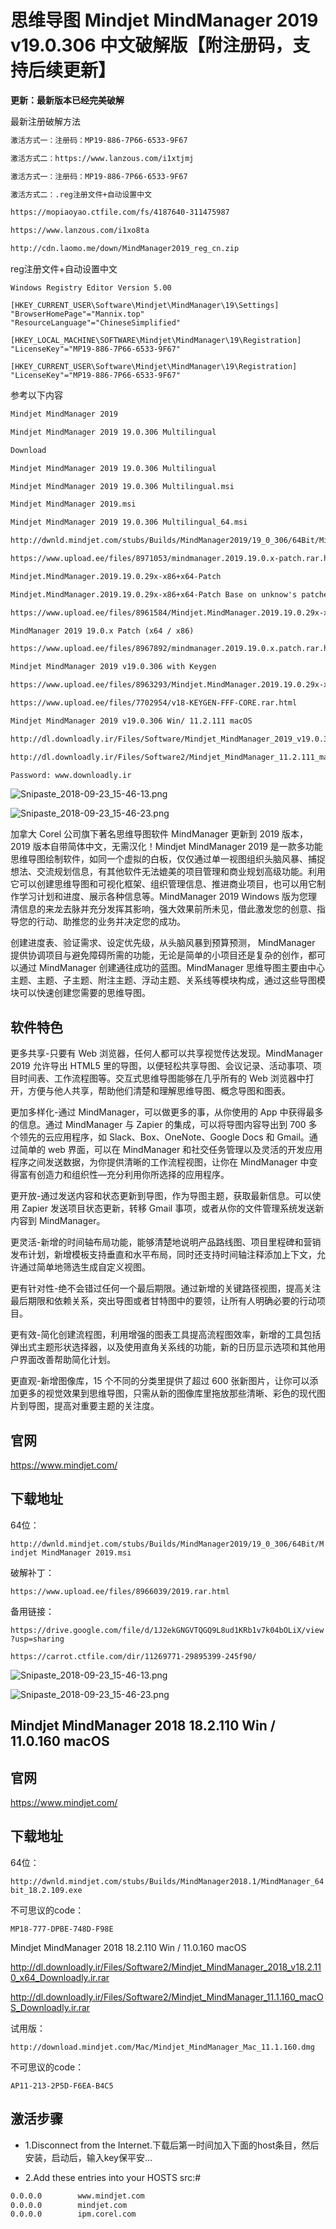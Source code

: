 # 思维导图 Mindjet MindManager 2019 v19.0.306 中文破解版【附注册码，支持后续更新】 # 

**更新：最新版本已经完美破解**  

最新注册破解方法  

```txt
激活方式一：注册码：MP19-886-7P66-6533-9F67

激活方式二：https://www.lanzous.com/i1xtjmj

激活方式一：注册码：MP19-886-7P66-6533-9F67

激活方式二：.reg注册文件+自动设置中文

https://mopiaoyao.ctfile.com/fs/4187640-311475987

https://www.lanzous.com/i1xo8ta

http://cdn.laomo.me/down/MindManager2019_reg_cn.zip
```

reg注册文件+自动设置中文  

```reg
Windows Registry Editor Version 5.00

[HKEY_CURRENT_USER\Software\Mindjet\MindManager\19\Settings]
"BrowserHomePage"="Mannix.top"
"ResourceLanguage"="ChineseSimplified"

[HKEY_LOCAL_MACHINE\SOFTWARE\Mindjet\MindManager\19\Registration]
"LicenseKey"="MP19-886-7P66-6533-9F67"

[HKEY_CURRENT_USER\Software\Mindjet\MindManager\19\Registration]
"LicenseKey"="MP19-886-7P66-6533-9F67"
```

参考以下内容  

```txt
Mindjet MindManager 2019

Mindjet MindManager 2019 19.0.306 Multilingual

Download

Mindjet MindManager 2019 19.0.306 Multilingual

Mindjet MindManager 2019 19.0.306 Multilingual.msi

Mindjet MindManager 2019.msi

Mindjet MindManager 2019 19.0.306 Multilingual_64.msi

http://dwnld.mindjet.com/stubs/Builds/MindManager2019/19_0_306/64Bit/Mindjet MindManager 2019.msi

https://www.upload.ee/files/8971053/mindmanager.2019.19.0.x-patch.rar.html

Mindjet.MindManager.2019.19.0.29x-x86+x64-Patch

Mindjet.MindManager.2019.19.0.29x-x86+x64-Patch Base on unknow's patched file

https://www.upload.ee/files/8961584/Mindjet.MindManager.2019.19.0.29x-x86_x64-Patch.zip.html

MindManager 2019 19.0.x Patch (x64 / x86)

https://www.upload.ee/files/8967892/mindmanager.2019.19.0.x.patch.rar.html

Mindjet MindManager 2019 v19.0.306 with Keygen

https://www.upload.ee/files/8963293/Mindjet.MindManager.2019.19.0.29x-x86_x64-Patch.zip.html

https://www.upload.ee/files/7702954/v18-KEYGEN-FFF-CORE.rar.html

Mindjet MindManager 2019 v19.0.306 Win/ 11.2.111 macOS

http://dl.downloadly.ir/Files/Software/Mindjet_MindManager_2019_v19.0.306_Multilingual_x64_Downloadly.ir.rar

http://dl.downloadly.ir/Files/Software2/Mindjet_MindManager_11.2.111_macOS_Downloadly.ir.rar

Password: www.downloadly.ir
```

![Snipaste_2018-09-23_15-46-13.png](https://whitecell.io/upload/attach/201809/151_NGMU3W736596T8N.png "Snipaste_2018-09-23_15-46-13.png")  

![Snipaste_2018-09-23_15-46-23.png](https://whitecell.io/upload/attach/201809/151_JQMWJNPVWK4XN35.png "Snipaste_2018-09-23_15-46-23.png")  

加拿大 Corel 公司旗下著名思维导图软件 MindManager 更新到 2019 版本，2019 版本自带简体中文，无需汉化！Mindjet MindManager 2019 是一款多功能思维导图绘制软件，如同一个虚拟的白板，仅仅通过单一视图组织头脑风暴、捕捉想法、交流规划信息，有其他软件无法媲美的项目管理和商业规划高级功能。利用它可以创建思维导图和可视化框架、组织管理信息、推进商业项目，也可以用它制作学习计划和进度、展示各种信息等。MindManager 2019 Windows 版为您理清信息的来龙去脉并充分发挥其影响，强大效果前所未见，借此激发您的创意、指导您的行动、助推您的业务并决定您的成功。  

创建进度表、验证需求、设定优先级，从头脑风暴到预算预测， MindManager 提供协调项目与避免障碍所需的功能，无论是简单的小项目还是复杂的创作，都可以通过 MindManager 创建通往成功的蓝图。MindManager 思维导图主要由中心主题、主题、子主题、附注主题、浮动主题、关系线等模块构成，通过这些导图模块可以快速创建您需要的思维导图。  

## 软件特色 ##  

更多共享-只要有 Web 浏览器，任何人都可以共享视觉传达发现。MindManager 2019 允许导出 HTML5 里的导图，以便轻松共享导图、会议记录、活动事项、项目时间表、工作流程图等。交互式思维导图能够在几乎所有的 Web 浏览器中打开，方便与他人共享，帮助他们清楚和理解思维导图、概念导图和图表。

更加多样化-通过 MindManager，可以做更多的事，从你使用的 App 中获得最多的信息。通过 MindManager 与 Zapier 的集成，可以将导图内容导出到 700 多个领先的云应用程序，如 Slack、Box、OneNote、Google Docs 和 Gmail。通过简单的 web 界面，可以在 MindManager 和社交任务管理以及灵活的开发应用程序之间发送数据，为你提供清晰的工作流程视图，让你在 MindManager 中变得富有创造力和组织性—充分利用你所选择的应用程序。

更开放-通过发送内容和状态更新到导图，作为导图主题，获取最新信息。可以使用 Zapier 发送项目状态更新，转移 Gmail 事项，或者从你的文件管理系统发送新内容到 MindManager。

更灵活-新增的时间轴布局功能，能够清楚地说明产品路线图、项目里程碑和营销发布计划，新增模板支持垂直和水平布局，同时还支持时间轴注释添加上下文，允许通过简单地筛选生成自定义视图。

更有针对性-绝不会错过任何一个最后期限。通过新增的关键路径视图，提高关注最后期限和依赖关系，突出导图或者甘特图中的要领，让所有人明确必要的行动项目。

更有效-简化创建流程图，利用增强的图表工具提高流程图效率，新增的工具包括弹出式主题形状选择器，以及使用直角关系线的功能，新的日历显示选项和其他用户界面改善帮助简化计划。

更直观-新增图像库，15 个不同的分类里提供了超过 600 张新图片，让你可以添加更多的视觉效果到思维导图，只需从新的图像库里拖放那些清晰、彩色的现代图片到导图，提高对重要主题的关注度。  

## 官网 ##  

https://www.mindjet.com/  

## 下载地址 ##  

64位：  

`http://dwnld.mindjet.com/stubs/Builds/MindManager2019/19_0_306/64Bit/Mindjet MindManager 2019.msi`  

破解补丁：  

`https://www.upload.ee/files/8966039/2019.rar.html`  

备用链接：  

`https://drive.google.com/file/d/1J2ekGNGVTQGQ9L8ud1KRb1v7k04bOLiX/view?usp=sharing`  

`https://carrot.ctfile.com/dir/11269771-29895399-245f90/`  

![Snipaste_2018-09-23_15-46-13.png](https://whitecell.io/upload/attach/201809/151_NGMU3W736596T8N.png "Snipaste_2018-09-23_15-46-13.png")  

![Snipaste_2018-09-23_15-46-23.png](https://whitecell.io/upload/attach/201809/151_JQMWJNPVWK4XN35.png "Snipaste_2018-09-23_15-46-23.png")  

## Mindjet MindManager 2018 18.2.110 Win / 11.0.160 macOS ##  

## 官网 ##  

https://www.mindjet.com/

## 下载地址 ##  

64位：  

`http://dwnld.mindjet.com/stubs/Builds/MindManager2018.1/MindManager_64bit_18.2.109.exe`  

不可思议的code：  

`MP18-777-DPBE-748D-F98E`  

Mindjet MindManager 2018 18.2.110 Win / 11.0.160 macOS  

http://dl.downloadly.ir/Files/Software2/Mindjet_MindManager_2018_v18.2.110_x64_Downloadly.ir.rar  

http://dl.downloadly.ir/Files/Software2/Mindjet_MindManager_11.1.160_macOS_Downloadly.ir.rar  

试用版： 

`http://download.mindjet.com/Mac/Mindjet_MindManager_Mac_11.1.160.dmg`  

不可思议的code：  

`AP11-213-2P5D-F6EA-B4C5`  

## 激活步骤 ##  

- 1.Disconnect from the Internet.下载后第一时间加入下面的host条目，然后安装，启动后，输入key保平安...  

- 2.Add these entries into your HOSTS src:#   

```txt    
0.0.0.0        www.mindjet.com
0.0.0.0        mindjet.com
0.0.0.0        ipm.corel.com
```